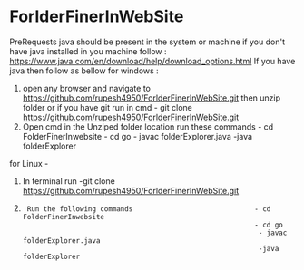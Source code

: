 # ForlderFinerInWebSite
PreRequests java should be present in the system or machine 
  if you don't have java installed in you machine follow : https://www.java.com/en/download/help/download_options.html
If you have java then follow as bellow
for windows :
  1) open any browser and navigate to https://github.com/rupesh4950/ForlderFinerInWebSite.git  then unzip folder
  or if you have git run in cmd - git clone https://github.com/rupesh4950/ForlderFinerInWebSite.git
  2) Open cmd in the Unziped folder location run these commands
                                                                 - cd FolderFinerInwebsite
                                                                - cd go
                                                                 - javac folderExplorer.java
                                                                 -java folderExplorer



for Linux -
1) In terminal run -git clone https://github.com/rupesh4950/ForlderFinerInWebSite.git
2)      Run the following commands                              - cd FolderFinerInwebsite
                                                                - cd go
                                                                 - javac folderExplorer.java
                                                                 -java folderExplorer
